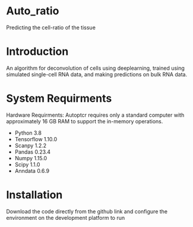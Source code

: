 # Auto_ratio
Predicting the cell-ratio of the tissue
# Introduction
An algorithm for deconvolution of cells using deeplearning, trained using simulated single-cell RNA data, and making predictions on bulk RNA data.
# System Requirments
Hardware Requirments: Autoptcr requires only a standard computer with approximately 16 GB RAM to support the in-memory operations.
* Python      3.8
* Tensorflow	1.10.0
* Scanpy	    1.2.2
* Pandas	    0.23.4
* Numpy	      1.15.0
* Scipy      	1.1.0
* Anndata	    0.6.9
# Installation
Download the code directly from the github link and configure the environment on the development platform to run
